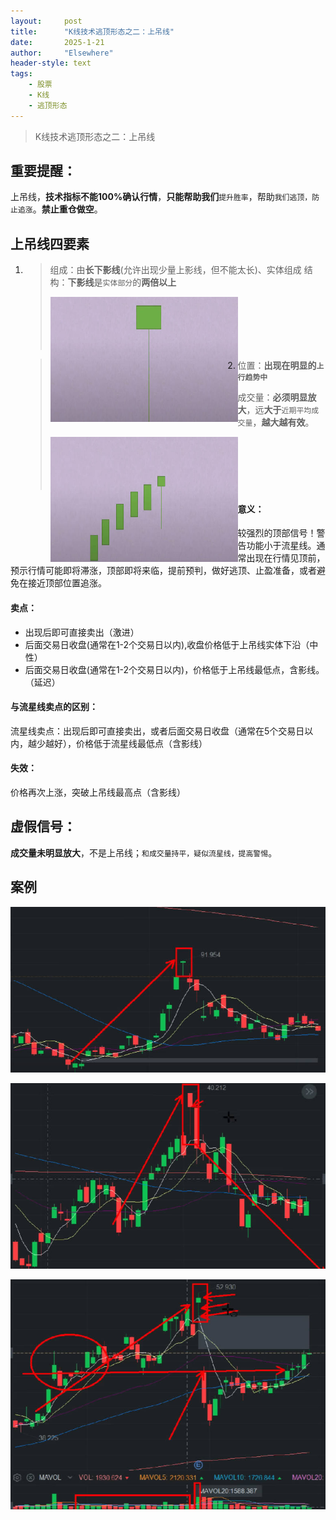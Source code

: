 ```yaml
---
layout: 	post
title: 		"K线技术逃顶形态之二：上吊线"
date:       2025-1-21
author: 	"Elsewhere"
header-style: text
tags:
    - 股票
    - K线  
    - 逃顶形态 
---
```


> K线技术逃顶形态之二：上吊线

## 重要提醒：

上吊线，**技术指标不能100%确认行情**，**只能帮助我们**`提升胜率`，帮助`我们逃顶，防止追涨`。**禁止重仓做空**。



## 上吊线四要素

1. > 组成：由**长下影线**(允许出现少量上影线，但不能太长)、实体组成
   >结构：**下影线**是`实体部分`的**两倍以上**
   > 
   ><img src="/img/2025/01-21-20/1-1.jpg" width = "300" height = "200"  align=left />
   > 
   ><br><br><br><br><br>
   
2. > 位置：**出现在明显的`上行趋势中`**
   >
   > 成交量：**必须明显放大**，远**大于**`近期平均成交量`，**越大越有效**。
   >
   > <img src="/img/2025/01-21-20/2-1.jpg" width = "300" height = "200"  align=left />
   >
   > <br><br><br><br><br>

#### 意义：

较强烈的顶部信号！警告功能小于流星线。通常出现在行情见顶前，预示行情可能即将滞涨，顶部即将来临，提前预判，做好逃顶、止盈准备，或者避免在接近顶部位置追涨。

#### 卖点：
- 出现后即可直接卖出（激进）
- 后面交易日收盘(通常在1-2个交易日以内),收盘价格低于上吊线实体下沿（中性）
- 后面交易日收盘(通常在1-2个交易日以内)，价格低于上吊线最低点，含影线。（延迟）

#### 与流星线卖点的区别：

流星线卖点：出现后即可直接卖出，或者后面交易日收盘（通常在5个交易日以内，越少越好），价格低于流星线最低点（含影线）

#### 失效：
价格再次上涨，突破上吊线最高点（含影线）



## 虚假信号：
**成交量未明显放大**，不是上吊线；`和成交量持平，疑似流星线，提高警惕`。



## 案例

![img](/img/2025/01-21-20/4.jpg)

![img](/img/2025/01-21-20/5.jpg)

![img](/img/2025/01-21-20/6.jpg)
